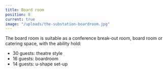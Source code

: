 ```yaml
---
title: Board room
position: 8
current: true
image: "/uploads/the-substation-boardroom.jpg"
---
```


The board room is suitable as a conference break-out room, board room or catering space, with the ability hold:

* 30 guests: theatre style
* 16 guests: boardroom
* 14 guests: u-shape set-up
